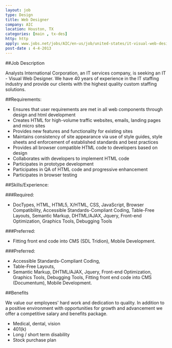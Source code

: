 ```yaml
---
layout: job
type: Design
title: Web Designer
company: AIC
location: Houston, TX
categories: [main , tx-des]
http: http
apply: www.jobs.net/jobs/AIC/en-us/job/united-states/it-visual-web-designer/J3G33G6XKMK62R5YCHB/
post-date : 4-4-2013
---
```


##Job Description

Analysts International Corporation, an IT services company, is seeking an IT - Visual Web Designer. We have 40 years of experience in the IT staffing industry and provide our clients with the highest quality custom staffing solutions. 

##Requirements:

* Ensures that user requirements are met in all web components through design and html development
* Creates HTML for high-volume traffic websites, emails, landing pages and micro sites
* Provides new features and functionality for existing sites
* Maintains consistency of site appearance via use of style guides, style sheets and enforcement of established standards and best practices
* Provides all browser compatible HTML code to developers based on design
* Collaborates with developers to implement HTML code
* Participates in prototype development
* Participates in QA of HTML code and progressive enhancement
* Participates in browser testing

##Skills/Experience:

###Required:

* DocTypes, HTML, HTML5, X/HTML, CSS, JavaScript, Browser Compatibility, Accessible Standards-Compliant Coding, Table-Free Layouts, Semantic Markup, DHTML/AJAX, Jquery, Front-end Optimization, Graphics Tools, Debugging Tools

###Preferred:

* Fitting front end code into CMS (SDL Tridion), Mobile Development.

###Preferred:

* Accessible Standards-Compliant Coding,
* Table-Free Layouts,
* Semantic Markup, DHTML/AJAX, Jquery, Front-end Optimization, Graphics Tools, Debugging Tools, Fitting front end code into CMS (Documentum), Mobile Development.
	
##Benefits

We value our employees' hard work and dedication to quality. In addition to a positive environment with opportunities for growth and advancement we offer a competitive salary and benefits package.

* Medical, dental, vision
* 401(k)
* Long / short term disability
* Stock purchase plan	